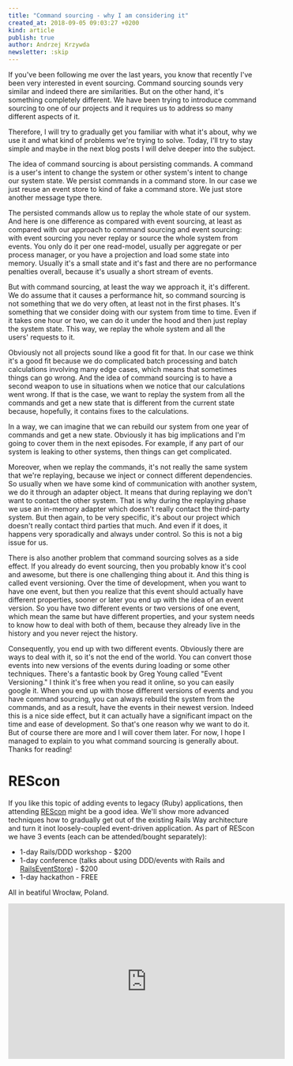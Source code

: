 ```yaml
---
title: "Command sourcing - why I am considering it"
created_at: 2018-09-05 09:03:27 +0200
kind: article
publish: true
author: Andrzej Krzywda
newsletter: :skip
---
```


If you've been following me over the last years, you know that recently I've been very interested in event sourcing. Command sourcing sounds very similar and indeed there are similarities. But on the other hand, it's something completely different. We have been trying to introduce command sourcing to one of our projects and it requires us to address so many different aspects of it. 

<!-- more -->

Therefore, I will try to gradually get you familiar with what it's about, why we use it and what kind of problems we're trying to solve. Today, I'll try to stay simple and maybe in the next blog posts I will delve deeper into the subject. 

The idea of command sourcing is about persisting commands. A command is a user's intent to change the system or other system's intent to change our system state. We persist commands in a command store. In our case we just reuse an event store to kind of fake a command store. We just store another message type there. 

The persisted commands allow us to replay the whole state of our system. And here is one difference as compared with event sourcing, at least as compared with our approach to command sourcing and event sourcing: with event sourcing you never replay or source the whole system from events. You only do it per one read-model, usually per aggregate or per process manager, or you have a projection and load some state into memory. Usually it's a small state and it's fast and there are no performance penalties overall, because it's usually a short stream of events. 

But with command sourcing, at least the way we approach it, it's different. We do assume that it causes a performance hit, so command sourcing is not something that we do very often, at least not in the first phases. It's something that we consider doing with our system from time to time. Even if it takes one hour or two, we can do it under the hood and then just replay the system state. This way, we replay the whole system and all the users' requests to it.

Obviously not all projects sound like a good fit for that. In our case we think it's a good fit because we do complicated batch processing and batch calculations involving many edge cases, which means that sometimes things can go wrong. And the idea of command sourcing is to have a second weapon to use in situations when we notice that our calculations went wrong. If that is the case, we want to replay the system from all the commands and get a new state that is different from the current state because, hopefully, it contains fixes to the calculations. 

In a way, we can imagine that we can rebuild our system from one year of commands and get a new state. Obviously it has big implications and I'm going to cover them in the next episodes. For example, if any part of our system is leaking to other systems, then things can get complicated.

Moreover, when we replay the commands, it's not really the same system that we're replaying, because we inject or connect different dependencies. So usually when we have some kind of communication with another system, we do it through an adapter object. It means that during replaying we don't want to contact the other system. That is why during the replaying phase we  use an in-memory adapter which doesn't really contact the third-party system. But then again, to be very specific, it's about our project which doesn't really contact third parties that much. And even if it does, it happens very sporadically and always under control. So this is not a big issue for us. 

There is also another problem that command sourcing solves as a side effect. If you already do event sourcing, then you probably know it's cool and awesome, but there is one challenging thing about it. And this thing is called event versioning. Over the time of development, when you want to have one event, but then you realize that this event should actually have different properties, sooner or later you end up with the idea of an event version. So you have two different events or two versions of one event, which mean the same but have different properties, and your system needs to know how to deal with both of them, because they already live in the history and you never reject the history.

Consequently, you end up with two different events. Obviously there are ways to deal with it, so it's not the end of the world. You can convert those events into new versions of the events during loading or some other techniques. There's a fantastic book by Greg Young called "Event Versioning." I think it's free when you read it online, so you can easily google it. 
When you end up with those different versions of events and you have command sourcing, you can always rebuild the system from the commands, and as a result, have the events in their newest version. Indeed this is a nice side effect, but it can actually have a significant impact on the time and ease of development. So that's one reason why we want to do it. But of course there are more and I will cover them later. For now, I hope I managed to explain to you what command sourcing is generally about. Thanks for reading!

# REScon

If you like this topic of adding events to legacy (Ruby) applications, then attending [REScon](https://mailchi.mp/arkency/rescon/) might be a good idea. We'll show more advanced techniques how to gradually get out of the existing Rails Way architecture and turn it inot loosely-coupled event-driven application. As part of REScon we have 3 events (each can be attended/bought separately):

- 1-day Rails/DDD workshop - $200
- 1-day conference (talks about using DDD/events with Rails and [RailsEventStore](http://railseventstore.org)) - $200
- 1-day hackathon - FREE

All in beatiful Wrocław, Poland.

<iframe width="560" height="315" src="https://www.youtube.com/embed/tCiLgbHGhnw" frameborder="0" allow="autoplay; encrypted-media" allowfullscreen></iframe>

 

